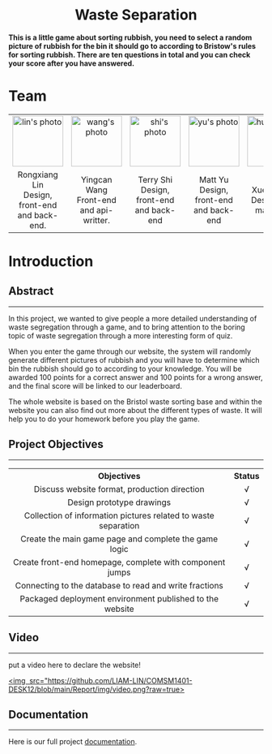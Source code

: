 <h1 align='center'>Waste Separation</h1>

**This is a little game about sorting rubbish, you need to select a random picture of rubbish for the bin it should go to according to Bristow's rules for sorting rubbish. There are ten questions in total and you can check your score after you have answered.**

# Team

<table style="width:100%">
    <tr>
        <td style="text-align: center;"><img src="https://avatars.githubusercontent.com/u/72544310?s=64&v=4" alt="lin's photo" width="100"></td>
        <td style="text-align: center;"><img src="https://avatars.githubusercontent.com/u/78803621?s=64&v=4" alt="wang's photo" width="100"></td>
        <td style="text-align: center;"><img src="https://avatars.githubusercontent.com/u/78803465?s=64&v=4" alt="shi's photo" width="100"></td>
        <td style="text-align: center;"><img src="https://avatars.githubusercontent.com/u/56572092?s=64&v=4" alt="yu's photo" width="100"></td>
        <td style="text-align: center;"><img src="https://avatars.githubusercontent.com/u/75314804?s=64&v=4" alt="hu's photo" width="100"></td>
    </tr>
    <tr>
        <td colspan="1" style="text-align: center;">Rongxiang Lin <br>Design, front-end and back-end.</td>
        <td colspan="1" style="text-align: center;">Yingcan Wang <br>Front-end and api-writter.</td>
        <td colspan="1" style="text-align: center;">Terry Shi <br>Design, front-end and back-end</td>
        <td colspan="1" style="text-align: center;">Matt Yu <br>Design, front-end and back-end</td>
        <td colspan="1" style="text-align: center;">Xueyan Hu <br>Design and materials</td>
    </tr>
</table>

# Introduction

## Abstract

--------------------------

In this project, we wanted to give people a more detailed understanding of waste segregation through a game, and to bring attention to the boring topic of waste segregation through a more interesting form of quiz.

When you enter the game through our website, the system will randomly generate different pictures of rubbish and you will have to determine which bin the rubbish should go to according to your knowledge. You will be awarded 100 points for a correct answer and 100 points for a wrong answer, and the final score will be linked to our leaderboard.

The whole website is based on the Bristol waste sorting base and within the website you can also find out more about the different types of waste. It will help you to do your homework before you play the game.

Project Objectives
-------------

------------------------------

<table style="width:100%">
    <tr>
        <th colspan="1" style="text-align: center;">Objectives</th>
        <th colspan="1" style="text-align: center;">Status</th>
    </tr>
    <tr>
        <td colspan="1" style="text-align: center;">Discuss website format, production direction</td>
        <td colspan="1" style="text-align: center;">√</td>
    </tr>
    <tr>
        <td colspan="1" style="text-align: center;">Design prototype drawings</td>
        <td colspan="1" style="text-align: center;">√</td>
    </tr>
     <tr>
        <td colspan="1" style="text-align: center;">Collection of information pictures related to waste separation</td>
        <td colspan="1" style="text-align: center;">√</td>
    </tr>
    <tr>
        <td colspan="1" style="text-align: center;">Create the main game page and complete the game logic</td>
        <td colspan="1" style="text-align: center;">√</td>
    </tr>
    <tr>
        <td colspan="1" style="text-align: center;">Create front-end homepage, complete with component jumps</td>
        <td colspan="1" style="text-align: center;">√</td>
    </tr>
    <tr>
        <td colspan="1" style="text-align: center;">Connecting to the database to read and write fractions</td>
        <td colspan="1" style="text-align: center;">√</td>
    </tr>
    <tr>
        <td colspan="1" style="text-align: center;">Packaged deployment environment published to the website</td>
        <td colspan="1" style="text-align: center;">√</td>
    </tr>
</table>

## Video

____________

put a video here to declare the website!

<a href="https://www.bilibili.com/video/bv1v541137ve"><img  src="https://github.com/LIAM-LIN/COMSM1401-DESK12/blob/main/Report/img/video.png?raw=true></a>





Documentation
-----

----------

Here is our full project <a href="https://github.com/LIAM-LIN/COMSM1401-DESK12/tree/main/Report">documentation</a>.

